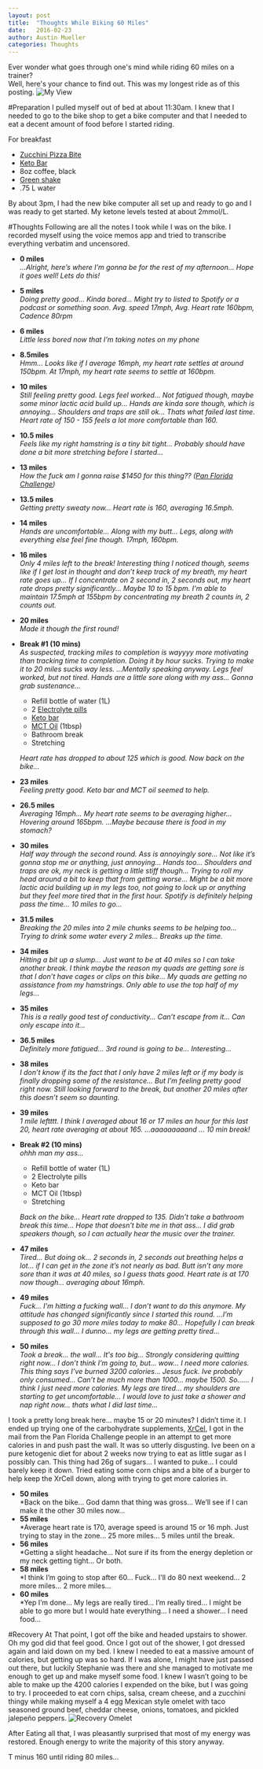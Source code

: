 ```yaml
---
layout: post
title:  "Thoughts While Biking 60 Miles"
date:   2016-02-23
author: Austin Mueller
categories: Thoughts
---
```

Ever wonder what goes through one's mind while riding 60 miles on a trainer?<br>
Well, here's your chance to find out.  This was my longest ride as of this posting.
![My View](/images/OnTheBike1.jpg)

#Preparation
I pulled myself out of bed at about 11:30am.  I knew that I needed to go to the bike shop to get a bike computer and that I needed to eat a decent amount of food before I started riding.

For breakfast

- [Zucchini Pizza Bite](http://www.sugarfreemom.com/recipes/mini-zucchini-pizza-bites/)
- [Keto Bar](http://www.ketobars.com/collections/frontpage/products/keto-bars-10-pack)
- 8oz coffee, black
- [Green shake](https://www.instagram.com/p/BB2vtFPihjJ/?taken-by=austinrmueller)
- .75 L water

By about 3pm, I had the new bike computer all set up and ready to go and I was ready to get started.  My ketone levels tested at about 2mmol/L.

#Thoughts
Following are all the notes I took while I was on the bike.  I recorded myself using the voice memos app and tried to transcribe everything verbatim and uncensored.

- **0 miles**<br>
     *...Alright, here’s where I’m gonna be for the rest of my afternoon...  Hope it goes well!  Lets do this!*
- **5 miles**<br>
     *Doing pretty good...  Kinda bored...  Might try to listed to Spotify or a podcast or something soon.
     Avg. speed 17mph, Avg. Heart rate 160bpm, Cadence 80rpm*
- **6 miles**<br>
     *Little less bored now that I’m taking notes on my phone*
- **8.5miles**<br>
     *Hmm...  Looks like if I average 16mph, my heart rate settles at around 150bpm.  At 17mph, my heart rate seems to settle at 160bpm.*
- **10 miles**<br>
     *Still feeling pretty good.  Legs feel worked...  Not fatigued though, maybe some minor lactic acid build up...  Hands are kinda sore though, which is annoying...  Shoulders and traps are still ok...  Thats what failed last time.  Heart rate of 150 - 155 feels a lot more comfortable than 160.*
- **10.5 miles**<br>
     *Feels like my right hamstring is a tiny bit tight...  Probably should have done a bit more stretching before I started...*
- **13 miles**<br>
     *How the fuck am I gonna raise $1450 for this thing?? ([Pan Florida Challenge](http://panfloridachallenge.racepartner.com/Fundraising/armueller))*
- **13.5 miles**<br>
     *Getting pretty sweaty now...
     Heart rate is 160, averaging 16.5mph.*
- **14 miles**<br>
     *Hands are uncomfortable...  Along with my butt...  Legs, along with everything else feel fine though.
     17mph, 160bpm.*
- **16 miles**<br>
     *Only 4 miles left to the break!  Interesting thing I noticed though, seems like if I get lost in thought and don’t keep track of my breath, my heart rate goes up...  If I concentrate on 2 second in, 2 seconds out, my heart rate drops pretty significantly...  Maybe 10 to 15 bpm.  I'm able to maintain 17.5mph at 155bpm by concentrating my breath 2 counts in, 2 counts out.*
- **20 miles**<br>
     *Made it though the first round!*
- **Break #1 (10 mins)**<br>
     *As suspected, tracking miles to completion is wayyyy more motivating than tracking time to completion.  Doing it by hour sucks.  Trying to make it to 20 miles sucks way less.  ...Mentally speaking anyway.
     Legs feel worked, but not tired.  Hands are a little sore along with my ass...  Gonna grab sustenance...*
     - Refill bottle of water (1L)
     - 2 [Electrolyte pills](http://www.hammernutrition.com/products/endurolytes.elt.html)
     - [Keto bar](http://www.ketobars.com/collections/frontpage/products/keto-bars-10-pack)
     - [MCT Oil](http://www.amazon.com/NOW-Foods-100%25-32-Fluid-Ounces/dp/B0019LRY8A/ref=sr_1_1) (1tbsp)
     - Bathroom break
     - Stretching

     *Heart rate has dropped to about 125 which is good.  Now back on the bike...*
- **23 miles**<br>
     *Feeling pretty good.  Keto bar and MCT oil seemed to help.*
- **26.5 miles**<br>
     *Averaging 16mph...  My heart rate seems to be averaging higher...  Hovering around 165bpm.  ...Maybe because there is food in my stomach?*
- **30 miles**<br>
     *Half way through the second round.  Ass is annoyingly sore...  Not like it’s gonna stop me or anything, just annoying...  Hands too...  Shoulders and traps are ok, my neck is getting a little stiff though...  Trying to roll my head around a bit to keep that from getting worse...  Might be a bit more lactic acid building up in my legs too, not going to lock up or anything but they feel more tired that in the first hour.  Spotify is definitely helping pass the time...  10 miles to go...*
- **31.5 miles**<br>
     *Breaking the 20 miles into 2 mile chunks seems to be helping too...  Trying to drink some water every 2 miles...  Breaks up the time.*
- **34 miles**<br>
     *Hitting a bit up a slump...  Just want to be at 40 miles so I can take another break.  I think maybe the reason my quads are getting sore is that I don’t have cages or clips on this bike...  My quads are getting no assistance from my hamstrings.  Only able to use the top half of my legs...*
- **35 miles**<br>
     *This is a really good test of conductivity...  Can’t escape from it...  Can only escape into it...*
- **36.5 miles**<br>
     *Definitely more fatigued...  3rd round is going to be...  Interesting...*
- **38 miles**<br>
     *I don’t know if its the fact that I only have 2 miles left or if my body is finally dropping some of the resistance...  But I’m feeling pretty good right now.  Still looking forward to the break, but another 20 miles after this doesn’t seem so daunting.*
- **39 miles**<br>
     *1 mile leftttt.  I think I averaged about 16 or 17 miles an hour for this last 20, heart rate averaging at about 165.
     ...aaaaaaaaand ... 10 min break!*
- **Break #2 (10 mins)**<br>
     *ohhh man my ass...*

     - Refill bottle of water (1L)
     - 2 Electrolyte pills
     - Keto bar
     - MCT Oil (1tbsp)
     - Stretching

     *Back on the bike...  Heart rate dropped to 135.  Didn’t take a bathroom break this time...  Hope that doesn’t bite me in that ass...  I did grab speakers though, so I can actually hear the music over the trainer.*

- **47 miles**<br>
     *Tired...  But doing ok...  2 seconds in, 2 seconds out breathing helps a lot... if I can get in the zone it’s not nearly as bad.  Butt isn’t any more sore than it was at 40 miles, so I guess thats good.  Heart rate is at 170 now though... averaging about 16mph.*
- **49 miles**<br>
     *Fuck...  I'm hitting a fucking wall...  I don’t want to do this anymore.  My attitude has changed significantly since I started this round.  ...I’m supposed to go 30 more miles today to make 80...  Hopefully I can break through this wall... I dunno... my legs are getting pretty tired...*
- **50 miles**<br>
     *Took a break... the wall...  It's too big...  Strongly considering quitting right now...  I don’t think I’m going to, but... wow...  I need more calories.  This thing says I’ve burned 3200 calories... Jesus fuck.  Ive probably only consumed...  Can’t be much more than 1000... maybe 1500.   So...... I think I just need more calories.
     My legs are tired... my shoulders are starting to get uncomfortable...  I would love to just take a shower and nap right now... thats what I did last time...*

I took a pretty long break here... maybe 15 or 20 minutes?  I didn’t time it.
I ended up trying one of the carbohydrate supplements, [XrCel](https://secure.xrcel.com/index.php?route=common/home), I got in the mail from the Pan Florida Challenge people in an attempt to get more calories in and push past the wall.  It was so utterly disgusting.  Ive been on a pure ketogenic diet for about 2 weeks now trying to eat as little sugar as I possibly can.  This thing had 26g of sugars... I wanted to puke... I could barely keep it down.  Tried eating some corn chips and a bite of a burger to help keep the XrCell down, along with trying to get more calories in.

- **50 miles**<br>
     *Back on the bike...  God damn that thing was gross...  We’ll see if I can make it the other 30 miles now...
- **55 miles**<br>
     *Average heart rate is 170, average speed is around 15 or 16 mph.  Just trying to stay in the zone...  25 more miles...  5 miles until the break.
- **56 miles**<br>
     *Getting a slight headache...  Not sure if its from the energy depletion or my neck getting tight...  Or both.
- **58 miles**<br>
     *I think I’m going to stop after 60...  Fuck...  I'll do 80 next weekend...  2 more miles... 2 more miles...
- **60 miles**<br>
     *Yep I’m done...  My legs are really tired...  I’m really tired...  I might be able to go more but I would hate everything...
     I need a shower...  I need food...


#Recovery
At That point, I got off the bike and headed upstairs to shower.  Oh my god did that feel good.  Once I got out of the shower, I got dressed again and laid down on my bed.  I knew I needed to eat a massive amount of calories, but getting up was so hard.  If I was alone, I might have just passed out there, but luckily Stephanie was there and she managed to motivate me enough to get up and make myself some food.  I knew I wasn’t going to be able to make up the 4200 calories I expended on the bike, but I was going to try.  I proceeded to eat corn chips, salsa, cream cheese, and a zucchini thingy while making myself a 4 egg Mexican style omelet with taco seasoned ground beef, cheddar cheese, onions, tomatoes, and pickled jalepeño peppers.
![Recovery Omelet](/images/RecoveryOmelet.jpg)

After Eating all that, I was pleasantly surprised that most of my energy was restored.  Enough energy to write the majority of this story anyway.

T minus 160 until riding 80 miles...